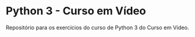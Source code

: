# Python 3 - Curso em Vídeo

Repositório para os exercícios do curso de Python 3 do Curso em Vídeo.
